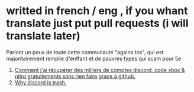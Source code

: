 # writted in french / eng , if you whant translate just put pull requests (i will translate later)

Parlont un peux de toute cette communauté "agains tos", qui est majoritairement remplie d'enffant et de pauvres types qui scam pour 5e

1. [Comment j'ai récupérer des milliers de comptes discord, code xbox & nitro gratuitements sans rien faire graçe à github.](https://github.com/Its-Vichy/lets-talk-about-discord/blob/main/Grabber.md)
2. [Why discord is trash.](https://github.com/Its-Vichy/lets-talk-about-discord/blob/main/DiscordTrash.md)
